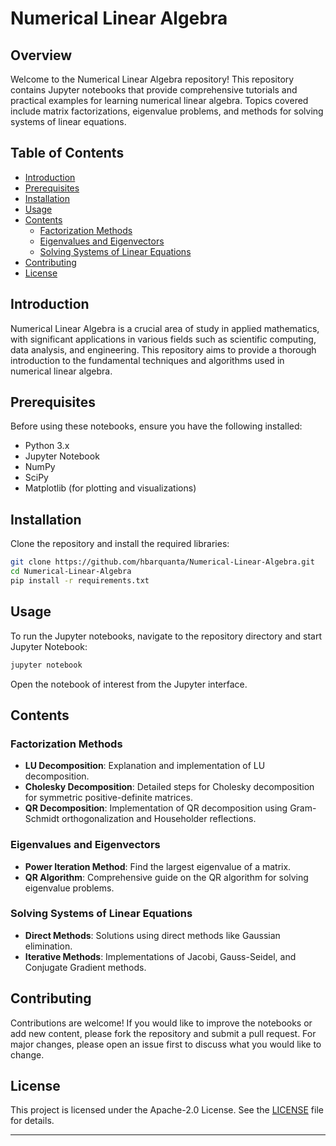 
# Numerical Linear Algebra

## Overview
Welcome to the Numerical Linear Algebra repository! This repository contains Jupyter notebooks that provide comprehensive tutorials and practical examples for learning numerical linear algebra. Topics covered include matrix factorizations, eigenvalue problems, and methods for solving systems of linear equations.

## Table of Contents
- [Introduction](#introduction)
- [Prerequisites](#prerequisites)
- [Installation](#installation)
- [Usage](#usage)
- [Contents](#contents)
  - [Factorization Methods](#factorization-methods)
  - [Eigenvalues and Eigenvectors](#eigenvalues-and-eigenvectors)
  - [Solving Systems of Linear Equations](#solving-systems-of-linear-equations)
- [Contributing](#contributing)
- [License](#license)

## Introduction
Numerical Linear Algebra is a crucial area of study in applied mathematics, with significant applications in various fields such as scientific computing, data analysis, and engineering. This repository aims to provide a thorough introduction to the fundamental techniques and algorithms used in numerical linear algebra.

## Prerequisites
Before using these notebooks, ensure you have the following installed:
- Python 3.x
- Jupyter Notebook
- NumPy
- SciPy
- Matplotlib (for plotting and visualizations)

## Installation
Clone the repository and install the required libraries:

```bash
git clone https://github.com/hbarquanta/Numerical-Linear-Algebra.git
cd Numerical-Linear-Algebra
pip install -r requirements.txt
```

## Usage
To run the Jupyter notebooks, navigate to the repository directory and start Jupyter Notebook:

```bash
jupyter notebook
```

Open the notebook of interest from the Jupyter interface.

## Contents

### Factorization Methods
- **LU Decomposition**: Explanation and implementation of LU decomposition.
- **Cholesky Decomposition**: Detailed steps for Cholesky decomposition for symmetric positive-definite matrices.
- **QR Decomposition**: Implementation of QR decomposition using Gram-Schmidt orthogonalization and Householder reflections.

### Eigenvalues and Eigenvectors
- **Power Iteration Method**: Find the largest eigenvalue of a matrix.
- **QR Algorithm**: Comprehensive guide on the QR algorithm for solving eigenvalue problems.

### Solving Systems of Linear Equations
- **Direct Methods**: Solutions using direct methods like Gaussian elimination.
- **Iterative Methods**: Implementations of Jacobi, Gauss-Seidel, and Conjugate Gradient methods.

## Contributing
Contributions are welcome! If you would like to improve the notebooks or add new content, please fork the repository and submit a pull request. For major changes, please open an issue first to discuss what you would like to change.

## License
This project is licensed under the Apache-2.0 License. See the [LICENSE](LICENSE) file for details.

---
